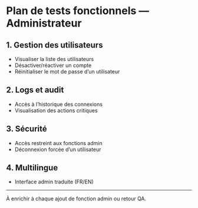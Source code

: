 # Plan de tests fonctionnels — Administrateur

## 1. Gestion des utilisateurs
- Visualiser la liste des utilisateurs
- Désactiver/réactiver un compte
- Réinitialiser le mot de passe d’un utilisateur

## 2. Logs et audit
- Accès à l’historique des connexions
- Visualisation des actions critiques

## 3. Sécurité
- Accès restreint aux fonctions admin
- Déconnexion forcée d’un utilisateur

## 4. Multilingue
- Interface admin traduite (FR/EN)

---
À enrichir à chaque ajout de fonction admin ou retour QA. 